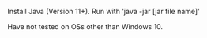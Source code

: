 Install Java (Version 11+).
Run with 'java -jar [jar file name]'

Have not tested on OSs other than Windows 10.
